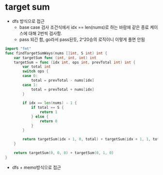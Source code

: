 # target sum

- dfs 방식으로 접근
	- base case 검사 조건식에서 idx == len(nums)로 하는 바람에
	  같은 종료 케이스에 대해 2번씩 검사함.
	- pass 되긴 함, go라서 pass된듯, 2^20승의 로직이니 이렇게 풀면 안됨
```go
import "fmt"
func findTargetSumWays(nums []int, S int) int {
    var targetSum func (int, int, int) int 
    targetSum = func (idx int, ops int, prevTotal int) int {
        var total int
        switch ops {
        case 0:
            total = prevTotal - nums[idx]
        case 1:
            total = prevTotal + nums[idx]
        }
        
        if idx == len(nums) - 1 {
            if total == S {
                return 1
            } else {
                return 0
            }
        }
        
        return targetSum(idx + 1, 0, total) + targetSum(idx + 1, 1, total)
    }
    
    return targetSum(0, 0, 0) + targetSum(0, 1, 0)
}
```

- dfs + memo방식으로 접근
